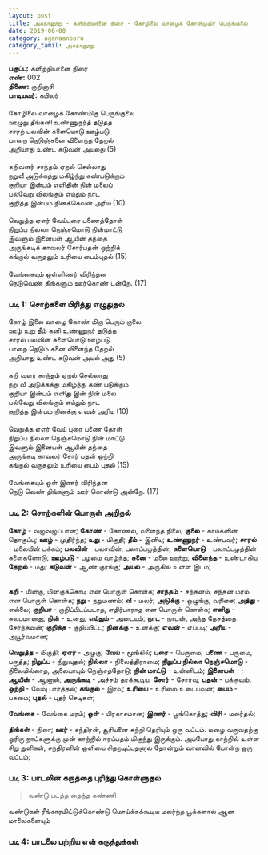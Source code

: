 ```yaml
---
layout: post
title: அகநானூறு - களிற்றியானை நிரை - கோழிலை வாழைக் கோள்முதிர் பெருங்குலை
date: 2019-08-08
category: aganaanooru
category_tamil: அகநானூறு
---
```


**பகுப்பு:** களிற்றியானை நிரை <br/>
**எண்:** 002 <br/>
**திணை:** குறிஞ்சி <br/>
**பாடியவர்:** கபிலர் <br/>
<br/>
கோழிலை வாழைக் கோண்மிகு பெருங்குலை </br>
ஊழுறு தீங்கனி உண்ணுநர்த் தடுத்த </br>
சாரற் பலவின் சுளையொடு ஊழ்படு </br>
பாறை நெடுஞ்சுனை விளைந்த தேறல் </br>
அறியாது உண்ட கடுவன் அயலது (5) </br>
</br>
கறிவளர் சாந்தம் ஏறல் செல்லாது </br>
நறுவீ அடுக்கத்து மகிழ்ந்து கண்படுக்கும் </br>
குறியா இன்பம் எளிதின் நின் மலைப் </br>
பல்வேறு விலங்கும் எய்தும் நாட </br>
குறித்த இன்பம் நினக்கெவன் அரிய (10) </br>
</br> 
வெறுத்த ஏஎர் வேய்புரை பணைத்தோள் </br>
நிறுப்ப நில்லா நெஞ்சமொடு நின்மாட்டு </br>
இவளும் இனையள் ஆயின் தந்தை </br>
அருங்கடிக் காவலர் சோர்பதன் ஒற்றிக் </br>
கங்குல் வருதலும் உரியை பைம்புதல் (15) </br>
</br>
வேங்கையும் ஒள்ளிணர் விரிந்தன </br>
நெடுவெண் திங்களும் ஊர்கொண் டன்றே. (17)</br>

### படி 1: சொற்களை பிரித்து எழுதுதல்

கோழ் இலை வாழை கோண் மிகு பெரும் குலை </br>
ஊழ் உறு தீம் கனி உண்ணுநர் தடுத்த </br>
சாரல் பலவின் சுளையொடு ஊழ்படு </br>
பாறை நெடும் சுனை விளைந்த தேறல் </br>
அறியாது உண்ட கடுவன் அயல் அது (5) </br>
</br>
கறி வளர் சாந்தம் ஏறல் செல்லாது </br>
நறு வீ அடுக்கத்து மகிழ்ந்து கண் படுக்கும் </br>
குறியா இன்பம் எளிது இன் நின் மலை </br>
பல்வேறு விலங்கும் எய்தும் நாட </br>
குறித்த இன்பம் நினக்கு எவன் அரிய (10) </br>
</br> 
வெறுத்த ஏஎர் வேய் புரை பணை தோள் </br>
நிறுப்ப நில்லா நெஞ்சமொடு நின் மாட்டு </br>
இவளும் இனையள் ஆயின் தந்தை </br>
அருங்கடி காவலர் சோர் பதன் ஒற்றி </br>
கங்குல் வருதலும் உரியை பைம் புதல் (15) </br>
</br>
வேங்கையும் ஒள் இணர் விரிந்தன </br>
நெடு வெண் திங்களும் ஊர் கொண்டு அன்றே. (17)</br>


### படி 2: சொற்களின் பொருள் அறிதல்

**கோழ்** - வழுவழுப்பான; **கோண்** - கோணல், வளைந்த நிலை; **குலை** - காய்களின் தொகுப்பு; **ஊழ்** - முதிர்ந்த; **உறு** - மிகுதி; **தீம்** - இனிய; **உண்ணுநர்** - உண்பவர்; **சாரல்** - மலையின் பக்கம்; **பலவின்** - பலாவின், பலாப்பழத்தின்; **சுளையொடு** - பலாப்பழத்தின் சுளைகளோடு; **ஊழ்படு** - பழமை வாழ்ந்த; **சுனை** - மலை ஊற்று; **விளைந்த** - உண்டாகிய; **தேறல்** - மது; **கடுவன்** - ஆண் குரங்கு; **அயல்** - அருகில் உள்ள இடம்; </br>
</br>

**கறி** - மிளகு, மிளகுக்கொடி என பொருள் கொள்க; **சாந்தம்** - சந்தனம், சந்தன மரம் என பொருள் கொள்க; **நறு** - நறுமணம்; **வீ** - மலர்; **அடுக்கு** - ஒழுங்கு, வரிசை; **அத்து** - எல்லை; **குறியா** - குறிப்பிடப்படாத, எதிர்பாராத என பொருள் கொள்க; **எளிது** - சுலபமானது; **நின்** - உனது; **எய்தும்** - அடையும்; **நாட** - நாடன், அந்த தேசத்தை சேர்ந்தவன்; **குறித்த** - குறிப்பிட்ட; **நினக்கு** - உனக்கு; **எவன்** - எப்படி; **அரிய** - அபூர்வமான; 
</br>

**வெறுத்த** - மிகுதி; **ஏஎர்** - அழகு; **வேய்** - மூங்கில்; **புரை** - பெருமை; **பணை** - பருமை, பருத்த; **நிறுப்ப** - நிறுவுதல்; **நில்லா** - நிலைத்திராமை; **நிறுப்ப நில்லா நெஞ்சமொடு** - நிலையில்லாத, அலைபாயும் நெஞ்சத்தோடு; **நின் மாட்டு** - உன்னிடம்; **இனையள்** - ; **ஆயின்** - ஆனால்; **அருங்கடி** - அச்சம் தரக்கூடிய; **சோர்** - சோர்வு; **பதன்** - பக்குவம்; **ஒற்றி** - வேவு பார்த்தல்; **கங்குல்** - இரவு; **உரியை** - உரிமை உடையவன்; **பைம்** - பசுமை; **புதல்** - புதர் செடிகள்; 
</br>

**வேங்கை** - வேங்கை மரம்; 
**ஒள்** - பிரகாசமான; 
**இணர்** - பூங்கொத்து; 
**விரி** - மலர்தல்; 

**திங்கள்** - நிலா; 
**ஊர்** - சந்திரன், சூரியனை சுற்றி தெரியும் ஒரு வட்டம். மழை வருவதற்கு ஓரிரு நாட்களுக்கு முன் காற்றில் ஈரப்பதம் மிகுந்து இருக்கும். அப்போது காற்றில் உள்ள சிறு துளிகள், சந்திரனின் ஒளியை சிதறடிப்பதனால் தோன்றும் வானவில் போன்ற ஒரு வட்டம்;

### படி 3: பாடலின் கருத்தை புரிந்து கொள்ளுதல்

> வண்டு படத்த தைந்த கண்ணி

வண்டுகள் ரீங்காரமிட்டுக்கொண்டு மொய்க்கக்கூடிய மலர்ந்த பூக்களால் ஆன மாலைகளையும் 


### படி 4: பாடலை பற்றிய என் கருத்துக்கள்

